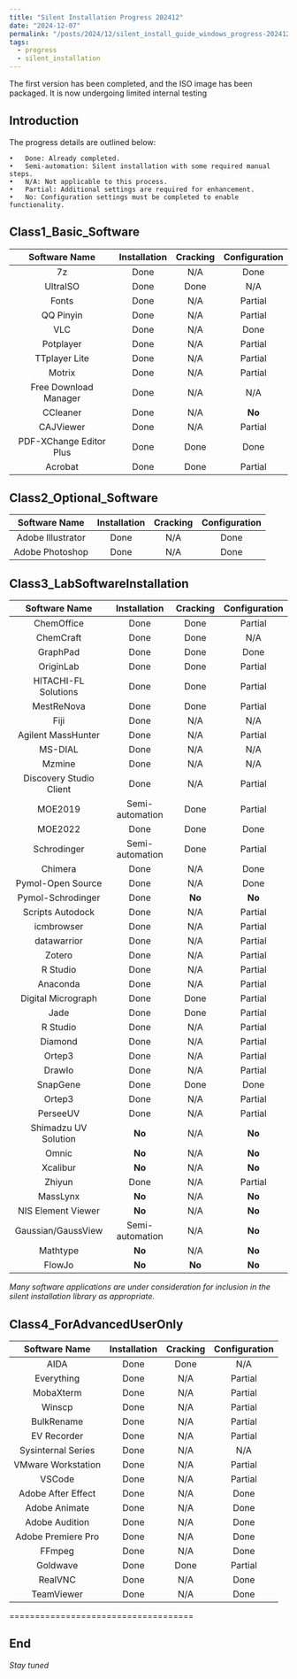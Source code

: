 ```yaml
---
title: "Silent Installation Progress 202412"
date: "2024-12-07"  
permalink: "/posts/2024/12/silent_install_guide_windows_progress-202412/"  
tags:
  - progress
  - silent_installation
---
```


The first version has been completed, and the ISO image has been packaged. It is now undergoing limited internal testing

## Introduction

The progress details are outlined below:

	•	Done: Already completed.
	•	Semi-automation: Silent installation with some required manual steps.
	•	N/A: Not applicable to this process.
	•	Partial: Additional settings are required for enhancement.
	•	No: Configuration settings must be completed to enable functionality.


## Class1_Basic_Software

|   Software Name   |   Installation   |   Cracking   | Configuration |
|:-------:|:-------:|:-------:|:-------:|
|  7z  |  Done   |  N/A | Done|
|  UltraISO  |  Done  |  Done  | N/A |
|  Fonts  |  Done   |  N/A   | Partial |
|  QQ Pinyin  |  Done   |  N/A   | Partial |
|  VLC |  Done   |  N/A | Done|
|  Potplayer  |  Done   |  N/A   | Partial |
|  TTplayer Lite |  Done   |  N/A   | Partial |
|  Motrix  |  Done   |  N/A   | Partial |
|  Free Download Manager  |  Done   |  N/A   | N/A |
|  CCleaner  |  Done   |  N/A   | **No** |
|  CAJViewer  |  Done   |  N/A   | Partial |
|  PDF-XChange Editor Plus |  Done   |  Done   | Done |
|  Acrobat |  Done   |  Done   | Partial |

## Class2_Optional_Software

|   Software Name   |   Installation   |   Cracking   | Configuration |
|:-------:|:-------:|:-------:|:-------:|
|  Adobe Illustrator   |  Done   |  N/A | Done|
|  Adobe Photoshop   |  Done   |  N/A | Done|

## Class3_LabSoftwareInstallation

|   Software Name   |   Installation   |   Cracking   | Configuration |
|:-------:|:-------:|:-------:|:-------:|
|  ChemOffice   |  Done   |  Done | Partial |
|  ChemCraft   |  Done   |  Done | N/A |
|  GraphPad |  Done   |  Done   | Done |
|  OriginLab |  Done   |  Done   | Partial |
|  HITACHI-FL Solutions |  Done   |  Done   | Partial |
|  MestReNova |  Done   |  Done   | Partial |
|  Fiji |  Done   |  N/A   | N/A |
|  Agilent MassHunter |  Done   |  N/A   | Partial |
|  MS-DIAL |  Done   |  N/A   | N/A |
|  Mzmine |  Done   |  N/A   | N/A |
|  Discovery Studio Client |  Done   |  N/A   | Partial |
|  MOE2019 |  Semi-automation   |  Done   | Partial |
|  MOE2022 |  Done   |  Done   | Done |
|  Schrodinger |  Semi-automation   |  Done   | Partial |
|  Chimera |  Done   |   N/A   | Done |
|  Pymol-Open Source |  Done   |   N/A   | Done |
|  Pymol-Schrodinger |  Done   |  **No** | **No** |
|  Scripts Autodock |  Done   |   N/A   | Partial |
|  icmbrowser |  Done   |   N/A   | Partial |
|  datawarrior |  Done   |   N/A   | Partial |
|  Zotero |  Done   |   N/A   | Partial |
|  R Studio|  Done   |   N/A   | Partial |
|  Anaconda|  Done   |   N/A   | Partial |
|  Digital Micrograph |   Done   |  Done   | Partial |
|  Jade |   Done   |  Done   | Partial |
|  R Studio|  Done   |   N/A   | Partial |
|  Diamond |  Done   |  N/A   | Partial |
|  Ortep3 |  Done   |  N/A   | Partial |
|  DrawIo |  Done   |  N/A   | Partial |
|  SnapGene |  Done   |  Done  | Done |
|  Ortep3 |  Done   |  N/A   | Partial |
|  PerseeUV |  Done   |  N/A   | Partial |
|  Shimadzu UV Solution |  **No**  |  N/A   | **No** |
|  Omnic |  **No**  |  N/A   | **No** |
|  Xcalibur |  **No**  |  N/A   | **No** |
|  Zhiyun |  Done   |  N/A   | Partial |
|  MassLynx |  **No**  |  N/A   | **No** |
|  NIS Element Viewer |  **No**  |  N/A   | **No** |
|  Gaussian/GaussView |  Semi-automation  |  N/A   | **No** |
|  Mathtype | **No**  |  N/A   | **No** |
|  FlowJo | **No**  |  **No**   | **No** |

*Many software applications are under consideration for inclusion in the silent installation library as appropriate.*

## Class4_ForAdvancedUserOnly
|   Software Name   |   Installation   |   Cracking   | Configuration |
|:-------:|:-------:|:-------:|:-------:|
|  AIDA |  Done |  Done   |  N/A  |
|  Everything |  Done   |  N/A   | Partial |
|  MobaXterm |  Done   |  N/A   | Partial |
|  Winscp |  Done   |  N/A   | Partial |
|  BulkRename |  Done   |  N/A   | Partial |
|  EV Recorder |  Done   |  N/A   | Partial |
|  Sysinternal Series |  Done   |  N/A   | N/A  |
|  VMware Workstation |  Done   |  N/A   | Partial |
|  VSCode |  Done   |  N/A   | Partial |
|  Adobe After Effect |  Done   |  N/A   | Done |
|  Adobe Animate |  Done   |  N/A   | Done |
|  Adobe Audition |  Done   |  N/A   | Done |
|  Adobe Premiere Pro |  Done   |  N/A   | Done |
|  FFmpeg |  Done   |  N/A   | Done |
|  Goldwave |  Done   |  Done   | Partial |
|  RealVNC |  Done   |  N/A   | Done |
|  TeamViewer |  Done   |  N/A   | Done |



====================================
## End
*Stay tuned*



